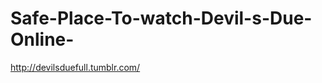 Safe-Place-To-watch-Devil-s-Due-Online-
=======================================

http://devilsduefull.tumblr.com/
